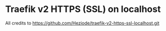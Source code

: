 # Traefik v2 HTTPS (SSL) on localhost

All credits to https://github.com/Heziode/traefik-v2-https-ssl-localhost.git

